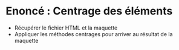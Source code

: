 # Enoncé : Centrage des éléments

- Récupérer le fichier HTML et la maquette
- Appliquer les méthodes centrages pour arriver au résultat de la maquette
